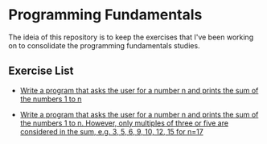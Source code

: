 # Programming Fundamentals

The ideia of this repository is to keep the exercises that I've been working on to consolidate the programming fundamentals studies.

## Exercise List

- [Write a program that asks the user for a number n and prints the sum of the
  numbers 1 to n](./exercise_1.cpp)

- [Write a program that asks the user for a number n and prints the sum of the
  numbers 1 to n. However, only multiples of three or five are considered in the
  sum, e.g. 3, 5, 6, 9, 10, 12, 15 for n=17](./exercise_2.cpp)
